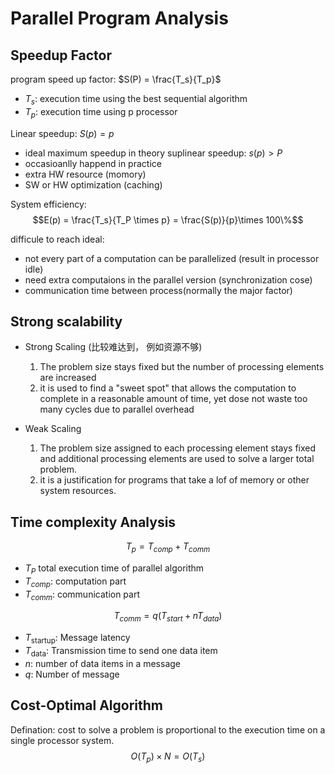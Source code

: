 # Parallel Program Analysis

## Speedup Factor

program speed up factor: $S(P) = \frac{T_s}{T_p}​$

- $T_s​$: execution time using the best sequential algorithm
- $T_p​$: execution time using p processor

Linear speedup: $S(p) = p​$

- ideal maximum speedup in theory
suplinear speedup: $s(p) > P​$
- occasioanlly happend in practice
- extra HW resource (momory)
- SW or HW optimization (caching)

System efficiency:
$$E(p) = \frac{T_s}{T_P \times p} = \frac{S(p)}{p}\times 100\%$$

difficule to reach ideal:

- not every part of a computation can be parallelized (result in processor idle)
- need extra computaions in the parallel version (synchronization cose)
- communication time between process(normally the major factor)

## Strong scalability

- Strong Scaling (比较难达到， 例如资源不够)
    1. The problem size stays fixed but the number of processing elements are increased
    2. it is used to find a "sweet spot" that allows the computation to complete in a reasonable amount of time, yet dose not waste too many cycles due to parallel overhead

- Weak Scaling
    1. The problem size assigned to each processing element stays fixed and additional processing elements are used to solve a larger total problem.
    2. it is a justification for programs that take a lof of memory or other system resources.

## Time complexity Analysis

$$T_p = T_{comp}+T_{comm}$$

- $T_P$ total execution time of parallel algorithm
- $T_{comp}$: computation part
- $T_{comm}$: communication part

$$T_{comm} = q(T_{start} + nT_{data})$$

- $T_{\text{startup}}$: Message latency
- $T_{\text{data}}$: Transmission time to send one data item
- $n$: number of data items in a message
- $q$: Number of message

## Cost-Optimal Algorithm

Defination: cost to solve a problem is proportional to the execution time on a single processor system.
$$O(T_p) \times N = O(T_s)​$$